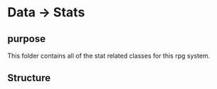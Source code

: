 # Data -> Stats

## purpose

This folder contains all of the stat related classes for this rpg system.

## Structure

